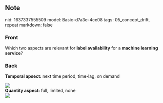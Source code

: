 ## Note
nid: 1637337555509
model: Basic-d7a3e-4ce08
tags: 05_concept_drift, repeat
markdown: false

### Front
Which two aspects are relevant for <b>label availability</b> for a
<b>machine learning service</b>?

### Back
<b>Temporal apsect:</b> next time period, time-lag, on demand
<div><img src=
"paste-e1beb2b820b93055c5d214d35614fff0c3ecfb5a.jpg"></div>
<div>
  <b>Quantity aspect:</b> full, limited, none
  <div><img src=
  "paste-81592c0f1d30ee0c198e53aa52f5ac3e4646077b.jpg"></div>
</div>

